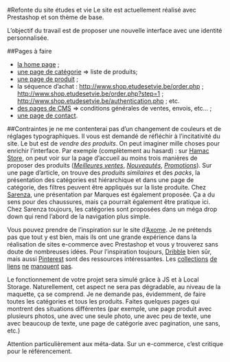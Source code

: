 #Refonte du site études et vie
Le site est actuellement réalisé avec Prestashop et son thème de base.

L’objectif du travail est de proposer une nouvelle interface avec une identité personnalisée.

##Pages à faire 
- [la home page](http://www.shop.etudesetvie.be) ;
- [une page de catégorie](http://www.shop.etudesetvie.be/category.php?id_category=62) => liste de produits;
- [une page de produit](http://www.shop.etudesetvie.be/product.php?id_product=199) ; 
- la séquence d’achat : http://www.shop.etudesetvie.be/order.php ; http://www.shop.etudesetvie.be/order.php?step=1 ; http://www.shop.etudesetvie.be/authentication.php ; etc.
- [des pages de CMS](http://www.shop.etudesetvie.be/cms.php?id_cms=1) => conditions générales de ventes, envois, etc... ;
- [une page de contact](http://www.shop.etudesetvie.be/contact-form.php).

##Contraintes
je ne me contenterai pas d’un changement de couleurs et de réglages typographiques. Il vous est demandé de réfléchir à l’incitativité du site. Le but est de *vendre des produits*. On peut imaginer mille choses pour enrichir l’interface. Par exemple (complètement au hasard) : sur [Hamac Store](http://www.hamac-store.com), on peut voir sur la page d’accueil au moins trois manières de proposer des produits (*[Meilleures ventes](http://www.shop.etudesetvie.be/best-sales.php)*, *[Nouveautés](http://www.shop.etudesetvie.be/new-products.php)*, *[Promotions](http://www.shop.etudesetvie.be/prices-drop.php)*). Sur une page d’article, on trouve des *produits similaires* et des *packs*, la présentation des catégories est hiérarchique et dans une page de catégorie, des filtres peuvent être appliqués sur la liste produite. Chez [Sarenza](http://www.sarenza.com), une présentation par Marques est également proposée. Ça a du sens pour des chaussures, mais ça pourrait également être pratique ici. Chez Sarenza toujours, les catégories sont proposées dans un méga drop down qui rend l’abord de la navigation plus simple. 

Vous pouvez prendre de l’inspiration sur le site d’[Axome](http://www.axome.com/nos-realisations/). Je ne prétends pas que tout y est bien, mais ils ont une grande expérience dans la réalisation de sites e-commerce avec Prestashop et vous y trouverez sans doute de nombreuses idées. Pour l’inspiration toujours, [Dribble](http://dribbble.com/search?q=e-commerce) bien sûr, mais aussi [Pinterest](http://www.pinterest.com/search/boards/?q=e-commerce) sont des ressources intéressantes. Les [collections](http://vandelaydesign.com/blog/galleries/ecommerce-websites/) [de](http://www.hongkiat.com/blog/professionally-looking-ecommerce-web-design/) [liens](http://webdesignledger.com/inspiration/21-beautifully-designed-e-commerce-sites) [ne](http://www.designyourway.net/blog/inspiration/30-awesome-e-commerce-websites-for-your-inspiration/) [manquent](http://www.webhostingbillboarders.com/design/15-beautifully-designed-ecommerce-websites-for-your-design-inspiration/) [pas](http://cartfrenzy.com).

Le fonctionnement de votre projet sera simulé grâce à JS et à Local Storage. Naturellement, cet aspect ne sera pas dégradable, au niveau de la maquette, ça se comprend. Je ne demande pas, évidemment, de faire toutes les catégories et tous les produits. Faites quelques pages qui montrent des situations différentes (par exemple, une page produit avec plusieurs photos, une avec une seule photo, une avec peu de texte, une avec beaucoup de texte, une page de catégorie avec pagination, une sans, etc.)

Attention particulièrement aux méta-data. Sur un e-commerce, c’est critique pour le référencement. 


